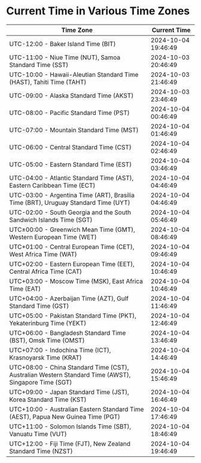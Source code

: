 # Current Time in Various Time Zones

| Time Zone | Current Time |
|-----------|--------------|
| UTC-12:00 - Baker Island Time (BIT) | 2024-10-04 19:46:49 |
| UTC-11:00 - Niue Time (NUT), Samoa Standard Time (SST) | 2024-10-03 20:46:49 |
| UTC-10:00 - Hawaii-Aleutian Standard Time (HAST), Tahiti Time (TAHT) | 2024-10-03 21:46:49 |
| UTC-09:00 - Alaska Standard Time (AKST) | 2024-10-03 23:46:49 |
| UTC-08:00 - Pacific Standard Time (PST) | 2024-10-04 00:46:49 |
| UTC-07:00 - Mountain Standard Time (MST) | 2024-10-04 01:46:49 |
| UTC-06:00 - Central Standard Time (CST) | 2024-10-04 02:46:49 |
| UTC-05:00 - Eastern Standard Time (EST) | 2024-10-04 03:46:49 |
| UTC-04:00 - Atlantic Standard Time (AST), Eastern Caribbean Time (ECT) | 2024-10-04 04:46:49 |
| UTC-03:00 - Argentina Time (ART), Brasília Time (BRT), Uruguay Standard Time (UYT) | 2024-10-04 04:46:49 |
| UTC-02:00 - South Georgia and the South Sandwich Islands Time (SGT) | 2024-10-04 05:46:49 |
| UTC±00:00 - Greenwich Mean Time (GMT), Western European Time (WET) | 2024-10-04 08:46:49 |
| UTC+01:00 - Central European Time (CET), West Africa Time (WAT) | 2024-10-04 09:46:49 |
| UTC+02:00 - Eastern European Time (EET), Central Africa Time (CAT) | 2024-10-04 10:46:49 |
| UTC+03:00 - Moscow Time (MSK), East Africa Time (EAT) | 2024-10-04 10:46:49 |
| UTC+04:00 - Azerbaijan Time (AZT), Gulf Standard Time (GST) | 2024-10-04 11:46:49 |
| UTC+05:00 - Pakistan Standard Time (PKT), Yekaterinburg Time (YEKT) | 2024-10-04 12:46:49 |
| UTC+06:00 - Bangladesh Standard Time (BST), Omsk Time (OMST) | 2024-10-04 13:46:49 |
| UTC+07:00 - Indochina Time (ICT), Krasnoyarsk Time (KRAT) | 2024-10-04 14:46:49 |
| UTC+08:00 - China Standard Time (CST), Australian Western Standard Time (AWST), Singapore Time (SGT) | 2024-10-04 15:46:49 |
| UTC+09:00 - Japan Standard Time (JST), Korea Standard Time (KST) | 2024-10-04 16:46:49 |
| UTC+10:00 - Australian Eastern Standard Time (AEST), Papua New Guinea Time (PGT) | 2024-10-04 17:46:49 |
| UTC+11:00 - Solomon Islands Time (SBT), Vanuatu Time (VUT) | 2024-10-04 18:46:49 |
| UTC+12:00 - Fiji Time (FJT), New Zealand Standard Time (NZST) | 2024-10-04 19:46:49 |
